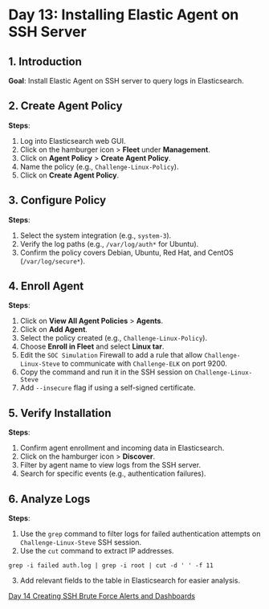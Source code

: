 # Day 13: Installing Elastic Agent on SSH Server

## 1. Introduction

**Goal**: Install Elastic Agent on SSH server to query logs in Elasticsearch.
## 2. Create Agent Policy

**Steps**:

1. Log into Elasticsearch web GUI.
2. Click on the hamburger icon > **Fleet** under **Management**.
3. Click on **Agent Policy** > **Create Agent Policy**.
4. Name the policy (e.g., `Challenge-Linux-Policy`).
5. Click on **Create Agent Policy**.

## 3. Configure Policy

**Steps**:

1. Select the system integration (e.g., `system-3`).
2. Verify the log paths (e.g., `/var/log/auth*` for Ubuntu).
3. Confirm the policy covers Debian, Ubuntu, Red Hat, and CentOS (`/var/log/secure*`).

## 4. Enroll Agent

**Steps**:

1. Click on **View All Agent Policies** > **Agents**.
2. Click on **Add Agent**.
3. Select the policy created (e.g., `Challenge-Linux-Policy`).
4. Choose **Enroll in Fleet** and select **Linux tar**.
5. Edit the `SOC Simulation` Firewall to add a rule that allow `Challenge-Linux-Steve` to communicate with `Challenge-ELK` on port 9200.
6. Copy the command and run it in the SSH session on `Challenge-Linux-Steve`
7. Add `--insecure` flag if using a self-signed certificate.

## 5. Verify Installation

**Steps**:

1. Confirm agent enrollment and incoming data in Elasticsearch.
2. Click on the hamburger icon > **Discover**.
3. Filter by agent name to view logs from the SSH server.
4. Search for specific events (e.g., authentication failures).

## 6. Analyze Logs

**Steps**:

1. Use the `grep` command to filter logs for failed authentication attempts on `Challenge-Linux-Steve` SSH session.
2. Use the `cut` command to extract IP addresses.

```
grep -i failed auth.log | grep -i root | cut -d ' ' -f 11
```

3. Add relevant fields to the table in Elasticsearch for easier analysis.

[Day 14 Creating SSH Brute Force Alerts and Dashboards](Day%2014%20Creating%20SSH%20Brute%20Force%20Alerts%20and%20Dashboards.md)